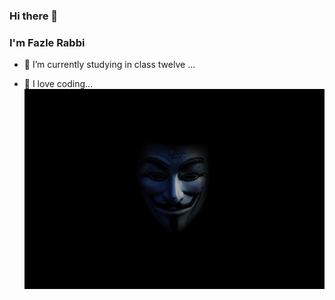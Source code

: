 ### Hi there 👋
### I'm Fazle Rabbi

- 📖 I’m currently studying in class twelve ...

- 💙 I love coding...
![](tarik-haiga-BxELNNMN88Y-unsplash.jpg)
